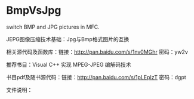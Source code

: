 ﻿# BmpVsJpg
switch BMP and JPG pictures in MFC.

JEPG图像压缩技术基础：Jpg与Bmp格式图片的互换

相关源代码及函数库：链接：http://pan.baidu.com/s/1nv0MGhr 密码：yw2v

推荐书目：Visual C++ 实现 MPEG-JPEG 编解码技术

书目pdf及随书源代码：链接：http://pan.baidu.com/s/1pLEpIzT 密码：dgpt

文件说明：
